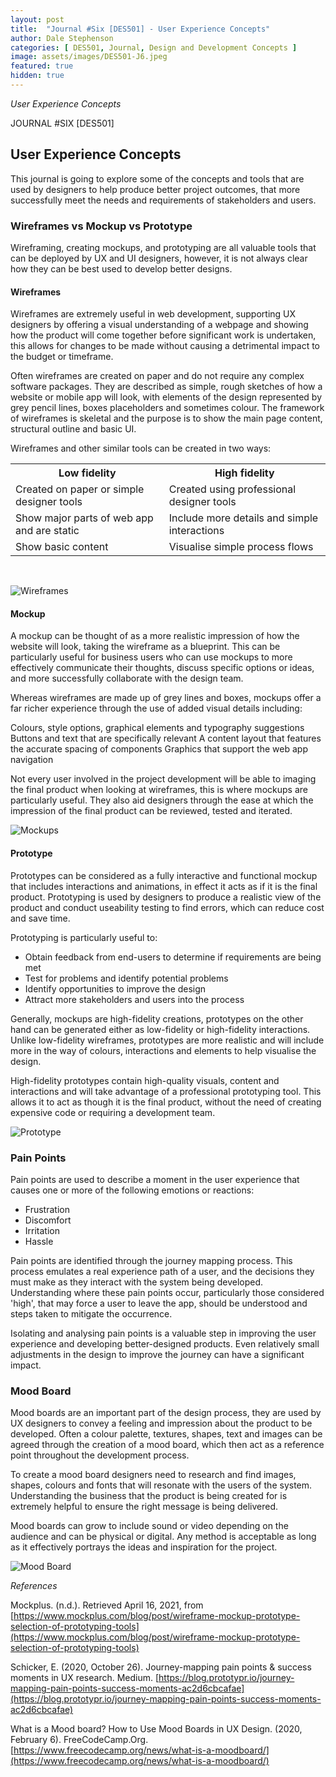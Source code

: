 ```yaml
---
layout: post
title:  "Journal #Six [DES501] - User Experience Concepts" 
author: Dale Stephenson
categories: [ DES501, Journal, Design and Development Concepts ]
image: assets/images/DES501-J6.jpeg
featured: true
hidden: true
---
```

<i>User Experience Concepts</i>

JOURNAL #SIX [DES501]

<h2>User Experience Concepts</h2>

This journal is going to explore some of the concepts and tools that are used by designers to help produce better project outcomes, that more successfully meet the needs and requirements of stakeholders and users.
 
<h3>Wireframes vs Mockup vs Prototype</h3>
 
Wireframing, creating mockups, and prototyping are all valuable tools that can be deployed by UX and UI designers, however, it is not always clear how they can be best used to develop better designs.
 
<h4>Wireframes</h4>

Wireframes are extremely useful in web development, supporting UX designers by offering a visual understanding of a webpage and showing how the product will come together before significant work is undertaken, this allows for changes to be made without causing a detrimental impact to the budget or timeframe.
 
Often wireframes are created on paper and do not require any complex software packages. They are described as simple, rough sketches of how a website or mobile app will look, with elements of the design represented by grey pencil lines, boxes placeholders and sometimes colour. The framework of wireframes is skeletal and the purpose is to show the main page content, structural outline and basic UI.
 
Wireframes and other similar tools can be created in two ways:

<table style="width:100%">
  <tr>
    <th>Low fidelity</th>
    <th>High fidelity</th>
  </tr>
  <tr>
    <td>Created on paper or simple designer tools</td>
    <td>Created using professional designer tools</td>
  </tr>
  <tr>
    <td>Show major parts of web app and are static</td>
    <td>Include more details and simple interactions</td>
  </tr>
    <tr>
    <td>Show basic content</td>
   <td>Visualise simple process flows</td>
  </tr>
 </table><br>

 <img src="/assets/images/DES501_wireframes.png" alt="Wireframes"><br>
 
<h4>Mockup</h4>

A mockup can be thought of as a more realistic impression of how the website will look, taking the wireframe as a blueprint. This can be particularly useful for business users who can use mockups to more effectively communicate their thoughts, discuss specific options or ideas, and more successfully collaborate with the design team.
 
Whereas wireframes are made up of grey lines and boxes, mockups offer a far richer experience through the use of added visual details including:
 
Colours, style options, graphical elements and typography suggestions 
Buttons and text that are specifically relevant 
A content layout that features the accurate spacing of components
Graphics that support the web app navigation
 
Not every user involved in the project development will be able to imaging the final product when looking at wireframes, this is where mockups are particularly useful. They also aid designers through the ease at which the impression of the final product can be reviewed, tested and iterated.

<img src="/assets/images/DES501_mockup.png" alt="Mockups"><br>
 
<h4>Prototype</h4>
 
Prototypes can be considered as a fully interactive and functional mockup that includes interactions and animations, in effect it acts as if it is the final product. Prototyping is used by designers to produce a realistic view of the product and conduct useability testing to find errors, which can reduce cost and save time.
 
Prototyping is particularly useful to:
 
- Obtain feedback from end-users to determine if requirements are being met
- Test for problems and identify potential problems
- Identify opportunities to improve the design 
- Attract more stakeholders and users into the process 
 
Generally, mockups are high-fidelity creations, prototypes on the other hand can be generated either as low-fidelity or high-fidelity interactions.  Unlike low-fidelity wireframes, prototypes are more realistic and will include more in the way of colours, interactions and elements to help visualise the design.
 
High-fidelity prototypes contain high-quality visuals, content and interactions and will take advantage of a professional prototyping tool. This allows it to act as though it is the final product, without the need of creating expensive code or requiring a development team.

<img src="/assets/images/DES501_prototype.png" alt="Prototype"><br>
 
<h3>Pain Points</h3>
 
Pain points are used to describe a moment in the user experience that causes one or more of the following emotions or reactions:
 
- Frustration
- Discomfort
- Irritation
- Hassle
 
Pain points are identified through the journey mapping process. This process emulates a real experience path of a user, and the decisions they must make as they interact with the system being developed. Understanding where these pain points occur, particularly those considered 'high', that may force a user to leave the app, should be understood and steps taken to mitigate the occurrence.
 
Isolating and analysing pain points is a valuable step in improving the user experience and developing better-designed products. Even relatively small adjustments in the design to improve the journey can have a significant impact.  
 
<h3>Mood Board</h3>
 
Mood boards are an important part of the design process, they are used by UX designers to convey a feeling and impression about the product to be developed. Often a colour palette, textures, shapes, text and images can be agreed through the creation of a mood board, which then act as a reference point throughout the development process.
 
To create a mood board designers need to research and find images, shapes, colours and fonts that will resonate with the users of the system. Understanding the business that the product is being created for is extremely helpful to ensure the right message is being delivered.
 
Mood boards can grow to include sound or video depending on the audience and can be physical or digital. Any method is acceptable as long as it effectively portrays the ideas and inspiration for the project.

<img src="/assets/images/DES501_moodboard.png" alt="Mood Board"><br>

<i>References</i>

Mockplus. (n.d.). Retrieved April 16, 2021, from [https://www.mockplus.com/blog/post/wireframe-mockup-prototype-selection-of-prototyping-tools](https://www.mockplus.com/blog/post/wireframe-mockup-prototype-selection-of-prototyping-tools)

Schicker, E. (2020, October 26). Journey-mapping pain points & success moments in UX research. Medium. [https://blog.prototypr.io/journey-mapping-pain-points-success-moments-ac2d6cbcafae](https://blog.prototypr.io/journey-mapping-pain-points-success-moments-ac2d6cbcafae)

What is a Mood board? How to Use Mood Boards in UX Design. (2020, February 6). FreeCodeCamp.Org. [https://www.freecodecamp.org/news/what-is-a-moodboard/](https://www.freecodecamp.org/news/what-is-a-moodboard/)